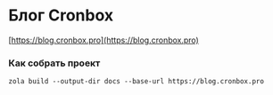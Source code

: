 # Блог Cronbox

[https://blog.cronbox.pro](https://blog.cronbox.pro)

### Как собрать проект

```shell script
zola build --output-dir docs --base-url https://blog.cronbox.pro
```
